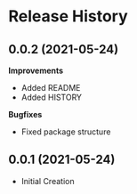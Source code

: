 Release History
===============

0.0.2 (2021-05-24)
------------------

**Improvements**

- Added README
- Added HISTORY

**Bugfixes**

- Fixed package structure

0.0.1 (2021-05-24)
------------------

- Initial Creation
